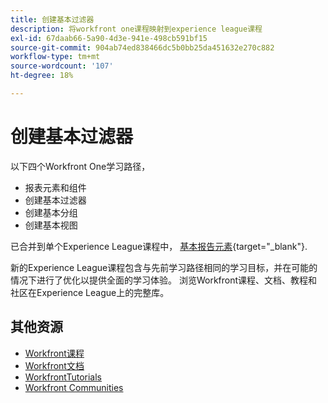 ```yaml
---
title: 创建基本过滤器
description: 将workfront one课程映射到experience league课程
exl-id: 67daab66-5a90-4d3e-941e-498cb591bf15
source-git-commit: 904ab74ed838466dc5b0bb25da451632e270c882
workflow-type: tm+mt
source-wordcount: '107'
ht-degree: 18%

---
```


# 创建基本过滤器

以下四个Workfront One学习路径，

* 报表元素和组件
* 创建基本过滤器
* 创建基本分组
* 创建基本视图

已合并到单个Experience League课程中， [基本报告元素](https://experienceleague.adobe.com/?recommended=Workfront-U-1-2022.1.reporting){target="_blank"}.

新的Experience League课程包含与先前学习路径相同的学习目标，并在可能的情况下进行了优化以提供全面的学习体验。  浏览Workfront课程、文档、教程和社区在Experience League上的完整库。

## 其他资源

* [Workfront课程](https://experienceleague.adobe.com/?lang=en&amp;Solution=Workfront#courses)
* [Workfront文档](https://experienceleague.adobe.com/docs/workfront.html)
* [WorkfrontTutorials](https://experienceleague.adobe.com/docs/workfront-learn/tutorials-workfront/home.html)
* [Workfront Communities](https://experienceleaguecommunities.adobe.com/t5/workfront/ct-p/workfront)
